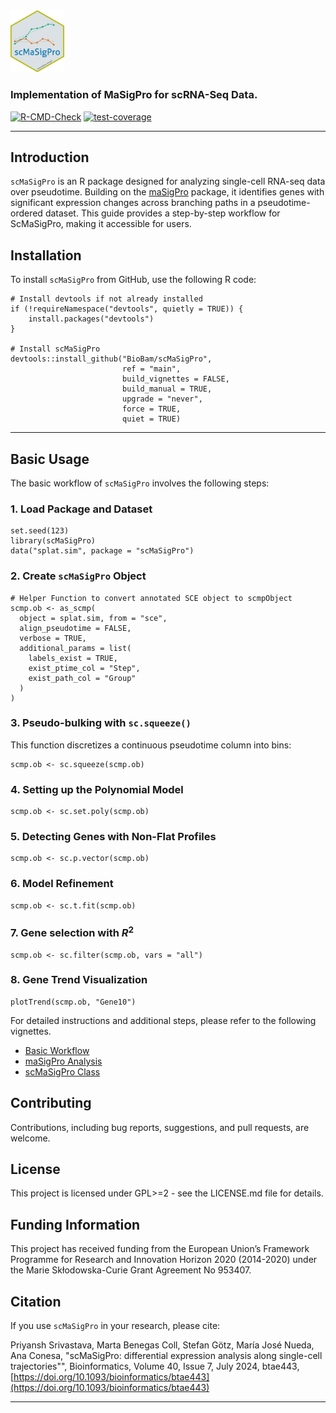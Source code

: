 <img src="man/figures/logo.png" alt="scMaSigPro Logo" width="17%"/>

### Implementation of MaSigPro for scRNA-Seq Data.

[![R-CMD-Check](https://github.com/BioBam/scMaSigPro/actions/workflows/r.yml/badge.svg?branch=main)](https://github.com/BioBam/scMaSigPro/actions/workflows/r.yml)
[![test-coverage](https://github.com/BioBam/scMaSigPro/actions/workflows/test-coverage.yaml/badge.svg?branch=main)](https://github.com/BioBam/scMaSigPro/actions/workflows/test-coverage.yaml)

---

## Introduction

`scMaSigPro` is an R package designed for analyzing single-cell RNA-seq data over pseudotime. Building on the [maSigPro](https://www.bioconductor.org/packages/release/bioc/html/maSigPro.html) package, it identifies genes with significant expression changes across branching paths in a pseudotime-ordered dataset. This guide provides a step-by-step workflow for ScMaSigPro, making it accessible for users.

## Installation
To install `scMaSigPro` from GitHub, use the following R code:

```
# Install devtools if not already installed
if (!requireNamespace("devtools", quietly = TRUE)) {
    install.packages("devtools")
}

# Install scMaSigPro
devtools::install_github("BioBam/scMaSigPro",
                         ref = "main",
                         build_vignettes = FALSE,
                         build_manual = TRUE,
                         upgrade = "never",
                         force = TRUE,
                         quiet = TRUE)
```

---

## Basic Usage
The basic workflow of `scMaSigPro` involves the following steps:

### 1. Load Package and Dataset
```
set.seed(123)
library(scMaSigPro)
data("splat.sim", package = "scMaSigPro")
```

### 2. Create `scMaSigPro` Object

```
# Helper Function to convert annotated SCE object to scmpObject
scmp.ob <- as_scmp(
  object = splat.sim, from = "sce",
  align_pseudotime = FALSE,
  verbose = TRUE,
  additional_params = list(
    labels_exist = TRUE,
    exist_ptime_col = "Step",
    exist_path_col = "Group"
  )
)
```

### 3. Pseudo-bulking with `sc.squeeze()`

This function discretizes a continuous pseudotime column into bins:

```
scmp.ob <- sc.squeeze(scmp.ob)
```

### 4. Setting up the Polynomial Model

```
scmp.ob <- sc.set.poly(scmp.ob)
```

### 5. Detecting Genes with Non-Flat Profiles

```
scmp.ob <- sc.p.vector(scmp.ob)
```

### 6. Model Refinement

```
scmp.ob <- sc.t.fit(scmp.ob)
```

### 7. Gene selection with $R^2$

```
scmp.ob <- sc.filter(scmp.ob, vars = "all")
```

### 8. Gene Trend Visualization

```
plotTrend(scmp.ob, "Gene10")
```

For detailed instructions and additional steps, please refer to the following vignettes.

- [Basic Workflow](https://www.metapriyansh.com/scMaSigPro/package_vignette/Basic-Workflow.html)
- [maSigPro Analysis](https://www.metapriyansh.com/scMaSigPro/package_vignette/scMaSigPro-maSigPro.html) 
- [scMaSigPro Class](https://www.metapriyansh.com/scMaSigPro/package_vignette/scMaSigPro-Class.html) 

## Contributing
Contributions, including bug reports, suggestions, and pull requests, are welcome.

## License
This project is licensed under GPL>=2 - see the LICENSE.md file for details.

## Funding Information 
This project has received funding from the European Union’s Framework Programme for Research and Innovation Horizon 2020 (2014-2020) under the Marie Skłodowska-Curie Grant Agreement No 953407.

## Citation
If you use `scMaSigPro` in your research, please cite:

Priyansh Srivastava, Marta Benegas Coll, Stefan Götz, María José Nueda, Ana Conesa, "scMaSigPro: differential expression analysis along single-cell trajectories"", Bioinformatics, Volume 40, Issue 7, July 2024, btae443, [https://doi.org/10.1093/bioinformatics/btae443](https://doi.org/10.1093/bioinformatics/btae443)

---
